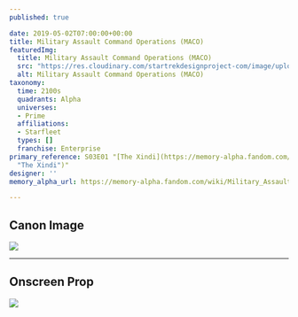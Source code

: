 ```yaml
---
published: true

date: 2019-05-02T07:00:00+00:00
title: Military Assault Command Operations (MACO)
featuredImg:
  title: Military Assault Command Operations (MACO)
  src: "https://res.cloudinary.com/startrekdesignproject-com/image/upload/v1556817190/MACOps.png"
  alt: Military Assault Command Operations (MACO)
taxonomy:
  time: 2100s
  quadrants: Alpha
  universes:
  - Prime
  affiliations:
  - Starfleet
  types: []
  franchise: Enterprise
primary_reference: S03E01 "[The Xindi](https://memory-alpha.fandom.com/wiki/The_Xindi
  "The Xindi")"
designer: ''
memory_alpha_url: https://memory-alpha.fandom.com/wiki/Military_Assault_Command_Operations

---
```

## Canon Image

![](https://res.cloudinary.com/startrekdesignproject-com/image/upload/v1556817190/ENT3x1_MACO.jpg)

___
## Onscreen Prop

![](https://res.cloudinary.com/startrekdesignproject-com/image/upload/v1556838785/MACOpsProp.jpg)